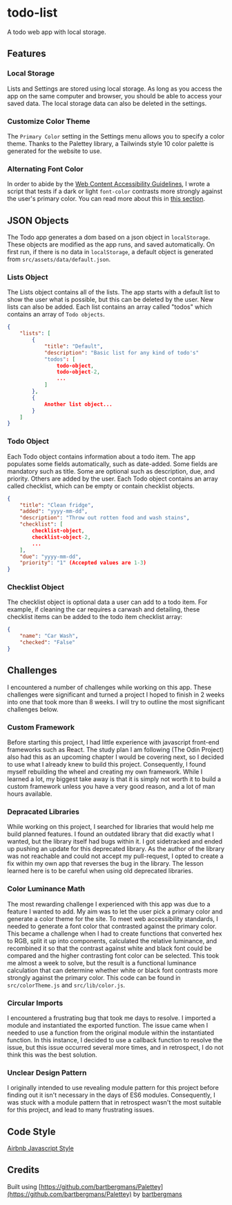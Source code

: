 # todo-list

A todo web app with local storage.

## Features

### Local Storage

Lists and Settings are stored using local storage. As long as you access the app on the same computer and browser, you should be able to access your saved data. The local storage data can also be deleted in the settings.

### Customize Color Theme

The `Primary Color` setting in the Settings menu allows you to specify a color theme. Thanks to the Palettey library, a Tailwinds style 10 color palette is generated for the website to use.

### Alternating Font Color

In order to abide by the [Web Content Accessibility Guidelines](https://www.w3.org/WAI/standards-guidelines/wcag/), I wrote a script that tests if a dark or light `font-color` contrasts more strongly against the user's primary color. You can read more about this in [this section](#color-luminance-math).

## JSON Objects

The Todo app generates a dom based on a json object in `localStorage`. These objects are modified as the app runs, and saved automatically. On first run, if there is no data in `localStorage`, a default object is generated from `src/assets/data/default.json`.

### Lists Object

The Lists object contains all of the lists. The app starts with a default list to show the user what is possible, but this can be deleted by the user. New lists can also be added. Each list contains an array called "todos" which contains an array of `Todo objects`.

```json
{
    "lists": [
        {
            "title": "Default",
            "description": "Basic list for any kind of todo's"
            "todos": [
                todo-object,
                todo-object-2,
                ...
            ]
        },
        {
            Another list object...
        }
    ]
}
```

### Todo Object

Each Todo object contains information about a todo item. The app populates some fields automatically, such as date-added. Some fields are mandatory such as title. Some are optional such as description, due, and priority. Others are added by the user. Each Todo object contains an array called checklist, which can be empty or contain checklist objects.

```json
{
    "title": "Clean fridge",
    "added": "yyyy-mm-dd",
    "description": "Throw out rotten food and wash stains",
    "checklist": [
        checklist-object,
        checklist-object-2,
        ...
    ],
    "due": "yyyy-mm-dd",
    "priority": "1" (Accepted values are 1-3)
}
```

### Checklist Object

The checklist object is optional data a user can add to a todo item. For example, if cleaning the car requires a carwash and detailing, these checklist items can be added to the todo item checklist array:

```json
{
    "name": "Car Wash",
    "checked": "False"
}
```

## Challenges

I encountered a number of challenges while working on this app. These challenges were significant and turned a project I hoped to finish in 2 weeks into one that took more than 8 weeks. I will try to outline the most significant challenges below.

### Custom Framework

Before starting this project, I had little experience with javascript front-end frameworks such as React. The study plan I am following (The Odin Project) also had this as an upcoming chapter I would be covering next, so I decided to use what I already knew to build this project. Consequently, I found myself rebuilding the wheel and creating my own framework. While I learned a lot, my biggest take away is that it is simply not worth it to build a custom framework unless you have a very good reason, and a lot of man hours available.

### Depracated Libraries

While working on this project, I searched for libraries that would help me build planned features. I found an outdated library that did exactly what I wanted, but the library itself had bugs within it. I got sidetracked and ended up pushing an update for this deprecated library. As the author of the library was not reachable and could not accept my pull-request, I opted to create a fix within my own app that reverses the bug in the library. The lesson learned here is to be careful when using old deprecated libraries.

### Color Luminance Math

The most rewarding challenge I experienced with this app was due to a feature I wanted to add. My aim was to let the user pick a primary color and generate a color theme for the site. To meet web accessibility standards, I needed to generate a font color that contrasted against the primary color. This became a challenge when I had to create functions that converted hex to RGB, split it up into components, calculated the relative luminance, and recombined it so that the contrast against white and black font could be compared and the higher contrasting font color can be selected. This took me almost a week to solve, but the result is a functional luminance calculation that can determine whether white or black font contrasts more strongly against the primary color. This code can be found in `src/colorTheme.js` and `src/lib/color.js`.

### Circular Imports

I encountered a frustrating bug that took me days to resolve. I imported a module and instantiated the exported function. The issue came when I needed to use a function from the original module within the instantiated function. In this instance, I decided to use a callback function to resolve the issue, but this issue occurred several more times, and in retrospect, I do not think this was the best solution.

### Unclear Design Pattern

I originally intended to use revealing module pattern for this project before finding out it isn't necessary in the days of ES6 modules. Consequently, I was stuck with a module pattern that in retrospect wasn't the most suitable for this project, and lead to many frustrating issues.

## Code Style

[Airbnb Javascript Style](https://airbnb.io/javascript/)

## Credits

Built using [https://github.com/bartbergmans/Palettey](https://github.com/bartbergmans/Palettey) by [bartbergmans](https://github.com/bartbergmans)
